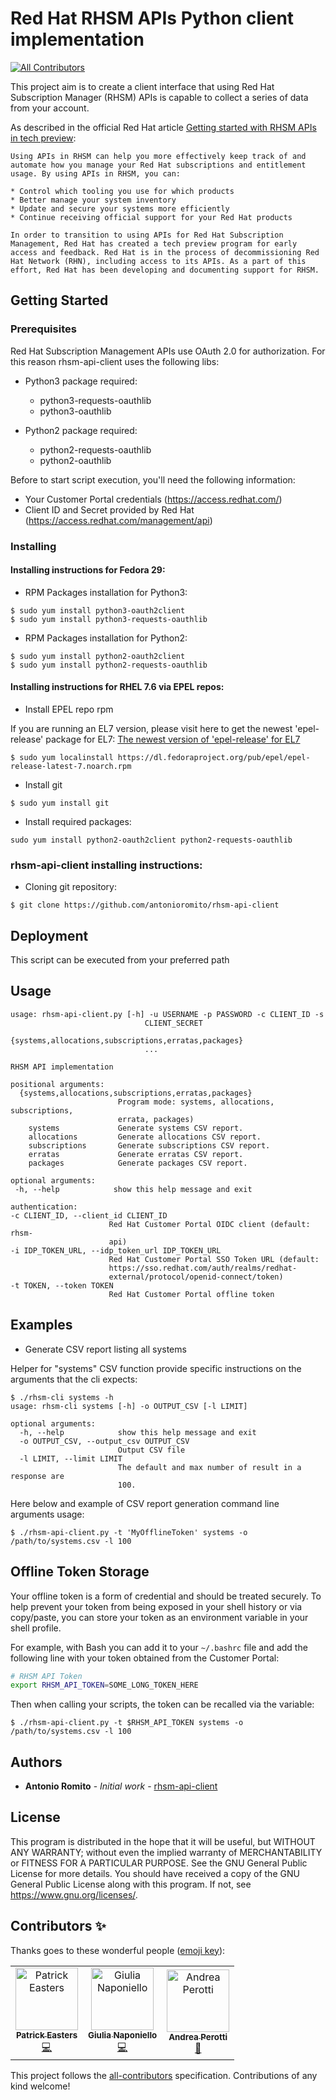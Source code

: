# Red Hat RHSM APIs Python client implementation 
[![All Contributors](https://img.shields.io/badge/all_contributors-3-orange.svg?style=flat-square)](#contributors)

This project aim is to create a client interface that using Red Hat Subscription Manager (RHSM) APIs is capable to collect a series of data from your account. 

As described in the official Red Hat article [Getting started with RHSM APIs in tech preview](https://access.redhat.com/articles/3626371):

```
Using APIs in RHSM can help you more effectively keep track of and automate how you manage your Red Hat subscriptions and entitlement usage. By using APIs in RHSM, you can:

* Control which tooling you use for which products
* Better manage your system inventory
* Update and secure your systems more efficiently
* Continue receiving official support for your Red Hat products

In order to transition to using APIs for Red Hat Subscription Management, Red Hat has created a tech preview program for early access and feedback. Red Hat is in the process of decommissioning Red Hat Network (RHN), including access to its APIs. As a part of this effort, Red Hat has been developing and documenting support for RHSM.
```

## Getting Started

### Prerequisites

Red Hat Subscription Management APIs use OAuth 2.0 for authorization. For this reason rhsm-api-client uses the following libs:

* Python3 package required:

    * python3-requests-oauthlib
    * python3-oauthlib
    
* Python2 package required:

    * python2-requests-oauthlib
    * python2-oauthlib

Before to start script execution, you'll need the following information:

* Your Customer Portal credentials (https://access.redhat.com/)
* Client ID and Secret provided by Red Hat (https://access.redhat.com/management/api)
 

### Installing

#### Installing instructions for Fedora 29:

* RPM Packages installation for Python3:
```
$ sudo yum install python3-oauth2client
$ sudo yum install python3-requests-oauthlib
```

* RPM Packages installation for Python2:
```
$ sudo yum install python2-oauth2client
$ sudo yum install python2-requests-oauthlib
```
    
#### Installing instructions for RHEL 7.6 via EPEL repos:
       
* Install EPEL repo rpm
    
If you are running an EL7 version, please visit here to get the newest 'epel-release' package for EL7: [The newest version of 'epel-release' for EL7](https://dl.fedoraproject.org/pub/epel/epel-release-latest-7.noarch.rpm)

```
$ sudo yum localinstall https://dl.fedoraproject.org/pub/epel/epel-release-latest-7.noarch.rpm
```
    
* Install git
    
```
$ sudo yum install git
```

* Install required packages:

```
sudo yum install python2-oauth2client python2-requests-oauthlib
```

### rhsm-api-client installing instructions:

* Cloning git repository:
```
$ git clone https://github.com/antonioromito/rhsm-api-client
```  
  
## Deployment

This script can be executed from your preferred path

## Usage

```
usage: rhsm-api-client.py [-h] -u USERNAME -p PASSWORD -c CLIENT_ID -s
                              CLIENT_SECRET
                              {systems,allocations,subscriptions,erratas,packages}
                              ...

RHSM API implementation

positional arguments:
  {systems,allocations,subscriptions,erratas,packages}
                        Program mode: systems, allocations, subscriptions,
                        errata, packages)
    systems             Generate systems CSV report.
    allocations         Generate allocations CSV report.
    subscriptions       Generate subscriptions CSV report.
    erratas             Generate erratas CSV report.
    packages            Generate packages CSV report.

optional arguments:
 -h, --help            show this help message and exit

authentication:
-c CLIENT_ID, --client_id CLIENT_ID
                      Red Hat Customer Portal OIDC client (default: rhsm-
                      api)
-i IDP_TOKEN_URL, --idp_token_url IDP_TOKEN_URL
                      Red Hat Customer Portal SSO Token URL (default:
                      https://sso.redhat.com/auth/realms/redhat-
                      external/protocol/openid-connect/token)
-t TOKEN, --token TOKEN
                      Red Hat Customer Portal offline token
```

## Examples

* Generate CSV report listing all systems

Helper for "systems" CSV function provide specific instructions on the arguments that the cli expects:

```
$ ./rhsm-cli systems -h
usage: rhsm-cli systems [-h] -o OUTPUT_CSV [-l LIMIT]

optional arguments:
  -h, --help            show this help message and exit
  -o OUTPUT_CSV, --output_csv OUTPUT_CSV
                        Output CSV file
  -l LIMIT, --limit LIMIT
                        The default and max number of result in a response are
                        100.

```

Here below and example of CSV report generation command line arguments usage:

```
$ ./rhsm-api-client.py -t 'MyOfflineToken' systems -o /path/to/systems.csv -l 100
```

## Offline Token Storage

Your offline token is a form of credential and should be treated securely. To help prevent
your token from being exposed in your shell history or via copy/paste, you can store your token
as an environment variable in your shell profile.

For example, with Bash you can add it to your `~/.bashrc` file and add the following line
with your token obtained from the Customer Portal:

```bash
# RHSM API Token
export RHSM_API_TOKEN=SOME_LONG_TOKEN_HERE
```

Then when calling your scripts, the token can be recalled via the variable:
```
$ ./rhsm-api-client.py -t $RHSM_API_TOKEN systems -o /path/to/systems.csv -l 100
```

## Authors

* **Antonio Romito** - *Initial work* - [rhsm-api-client](https://github.com/antonioromito/rhsm-api-client)

## License

This program is distributed in the hope that it will be useful, but WITHOUT ANY WARRANTY; without even the implied warranty of MERCHANTABILITY or FITNESS FOR A PARTICULAR PURPOSE.  See the  GNU General Public License for more details.
You should have received a copy of the GNU General Public License along with this program.  If not, see <https://www.gnu.org/licenses/>.


## Contributors ✨

Thanks goes to these wonderful people ([emoji key](https://allcontributors.org/docs/en/emoji-key)):

<!-- ALL-CONTRIBUTORS-LIST:START - Do not remove or modify this section -->
<!-- prettier-ignore -->
<table>
  <tr>
    <td align="center"><a href="https://patrick.easte.rs"><img src="https://avatars2.githubusercontent.com/u/5381696?v=4" width="100px;" alt="Patrick Easters"/><br /><sub><b>Patrick Easters</b></sub></a><br /><a href="https://github.com/antonioromito/rhsm-api-client/commits?author=patrickeasters" title="Code">💻</a></td>
    <td align="center"><a href="https://github.com/gnaponie"><img src="https://avatars3.githubusercontent.com/u/35328841?v=4" width="100px;" alt="Giulia Naponiello"/><br /><sub><b>Giulia Naponiello</b></sub></a><br /><a href="https://github.com/antonioromito/rhsm-api-client/commits?author=gnaponie" title="Code">💻</a></td>
    <td align="center"><a href="https://github.com/andreamtp"><img src="https://avatars0.githubusercontent.com/u/5984832?v=4" width="100px;" alt="Andrea Perotti"/><br /><sub><b>Andrea Perotti</b></sub></a><br /><a href="#userTesting-andreamtp" title="User Testing">📓</a></td>
  </tr>
</table>

<!-- ALL-CONTRIBUTORS-LIST:END -->

This project follows the [all-contributors](https://github.com/all-contributors/all-contributors) specification. Contributions of any kind welcome!